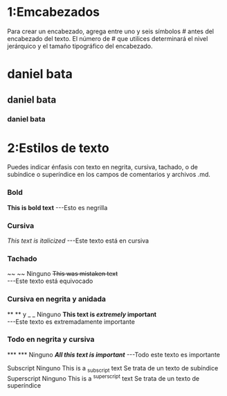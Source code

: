 # 1:Emcabezados

Para crear un encabezado, agrega entre uno y seis símbolos # antes del encabezado del texto. El número de # que utilices determinará el nivel jerárquico y el tamaño tipográfico del encabezado.

# daniel bata
## daniel bata 
### daniel bata


# 2:Estilos de texto
Puedes indicar énfasis con texto en negrita, cursiva, tachado, o de subíndice o superíndice en los campos de comentarios y archivos .md.

### Bold	
**This is bold text**
 ---Esto es negrilla


### Cursiva
_This text is italicized_
---Este texto está en cursiva

### Tachado
~~ ~~	Ninguno	~~This was mistaken text~~	
---Este texto está equivocado

### Cursiva en negrita y anidada
** ** y _ _	Ninguno	**This text is _extremely_ important**	
---Este texto es extremadamente importante

### Todo en negrita y cursiva
*** ***	Ninguno	***All this text is important***
---Todo este texto es importante

Subscript	<sub> </sub>	Ninguno	This is a <sub>subscript</sub> text	Se trata de un texto de subíndice
Superscript	<sup> </sup>	Ninguno	This is a <sup>superscript</sup> text	Se trata de un texto de superíndice


